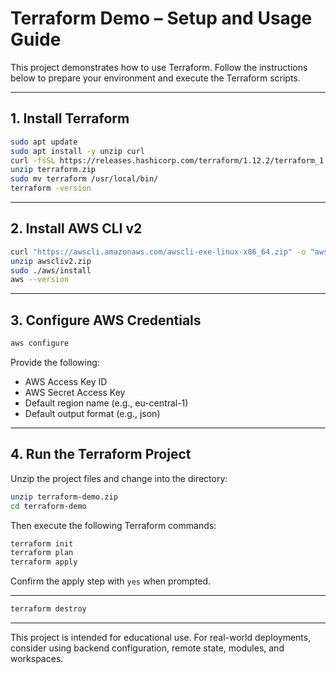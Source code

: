 # Terraform Demo – Setup and Usage Guide

This project demonstrates how to use Terraform. Follow the instructions below to prepare your environment and execute the Terraform scripts.

---

## 1. Install Terraform

```bash
sudo apt update
sudo apt install -y unzip curl
curl -fsSL https://releases.hashicorp.com/terraform/1.12.2/terraform_1.12.2_linux_amd64.zip -o terraform.zip
unzip terraform.zip
sudo mv terraform /usr/local/bin/
terraform -version
```

---

## 2. Install AWS CLI v2

```bash
curl "https://awscli.amazonaws.com/awscli-exe-linux-x86_64.zip" -o "awscliv2.zip"
unzip awscliv2.zip
sudo ./aws/install
aws --version
```

---

## 3. Configure AWS Credentials

```bash
aws configure
```

Provide the following:
- AWS Access Key ID
- AWS Secret Access Key
- Default region name (e.g., eu-central-1)
- Default output format (e.g., json)

---

## 4. Run the Terraform Project

Unzip the project files and change into the directory:

```bash
unzip terraform-demo.zip
cd terraform-demo
```

Then execute the following Terraform commands:

```bash
terraform init
terraform plan
terraform apply
```

Confirm the apply step with `yes` when prompted.

---


```bash
terraform destroy
```

---

This project is intended for educational use. For real-world deployments, consider using backend configuration, remote state, modules, and workspaces.
